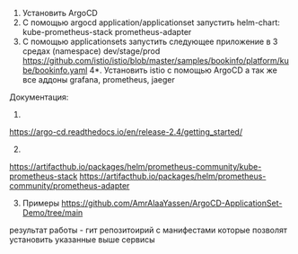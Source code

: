 1. Установить ArgoCD
2. С помощью argocd application/applicationset запустить helm-chart:
kube-prometheus-stack
prometheus-adapter
3. С помощью applicationsets запустить следующее приложение в 3 средах (namespace) dev/stage/prod
https://github.com/istio/istio/blob/master/samples/bookinfo/platform/kube/bookinfo.yaml
4*. Установить istio с помощью ArgoCD а так же все аддоны grafana, prometheus, jaeger

Документация:

1. 
https://argo-cd.readthedocs.io/en/release-2.4/getting_started/

2.
https://artifacthub.io/packages/helm/prometheus-community/kube-prometheus-stack
https://artifacthub.io/packages/helm/prometheus-community/prometheus-adapter

3. Примеры 
https://github.com/AmrAlaaYassen/ArgoCD-ApplicationSet-Demo/tree/main

результат работы - гит репозитоирий с манифестами которые позволят установить указанные выше сервисы
